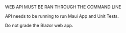 WEB API MUST BE RAN THROUGH THE COMMAND LINE

API needs to be running to run Maui App and Unit Tests.

Do not grade the Blazor web app. 

